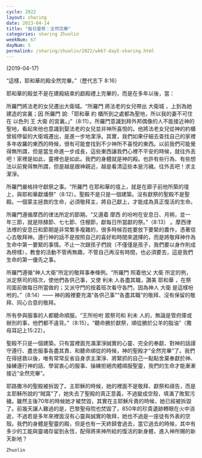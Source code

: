 ```yaml
---
cycle: 2022
layout: sharing
date: 2023-04-14
title: "每日靈修：全然完畢"
categories: sharing Zhuolin
weekNum: 67
dayNum: 5
permalink: /sharing/zhuolin/2022/wk67-day5-sharing.html
---
```

(2019-04-17)

“這樣，耶和華的殿全然完畢。”（歷代志下 8:16）

耶和華的殿並不是在建殿結束的獻殿禮上完畢的，而是在多年以後，當：

所羅門將法老的女兒遷出大衛城。“所羅門 將法老的女兒帶出 大衛城 ，上到為她建造的宮裏；因 所羅門 說:「耶和華 約 櫃所到之處都為聖地，所以我的妻不可住在 以色列 王 大衛 的宮裏。」”（8:11）。所羅門意識到拜外邦偶像的人不能接近神的聖地，看起來他也意識到娶法老的女兒並非神所喜悅的。他將法老女兒從神的約櫃曾經停留的大衛城遷出，是進一步地潔淨。其實，我們如果仔細去查找自己的家裡多年收羅的東西的時候，很有可能會找到不少神所不喜悅的東西。以前我們可能覺得無所謂，但是當生命進一步成長，這些東西讓我們心裡不平安的時候，就往外丟吧！家裡是如此，靈裡也是如此。我們的身體就是神的殿。也許有些行為、有些想法以前覺得無所謂，但是越是跟神親近，越是看清這些本是污穢。往外丟吧！求主潔淨。

所羅門嚴格持守獻祭之事。“所羅門 在耶和華的壇上，就是在廊子前他所築的壇上，與耶和華獻燔祭”（8:12）。聖殿不是只是一個建築。沒有獻祭的聖殿不是聖殿。一個蒙主拯救的生命，必須敬拜主，將自己獻上，才能成為真正復活的生命。 

所羅門遵循摩西的律法所定的節期。“又遵着 摩西 的吩咐在安息日、月朔，並一年三節，就是除酵節、七七節、住棚節，獻每日所當獻的祭。”（8:13） 。摩西律法裡的安息日和節期是非常繁多複雜的，很多時候百姓要放下要緊的農作，憑著信心去敬拜神。遵行神的話不是按照自己的喜好和時間來選擇的，而是將敬拜神作為生命中第一要緊的事情。不止一次跟孩子們說（不僅僅是孩子，我們要以身作則成為榜樣），教會的活動不管再無趣，不管自己再沒有時間，也必須要去，這是我們生命的第一優先之事。

所羅門遵循“神人大衛”所定的敬拜事奉條例。“所羅門 照着他父 大衛 所定的例，派定祭司的班次，使他們各供己事，又使 利未 人各盡其職，讚美 耶和華 ，在祭司面前做每日所當做的；又派守門的按着班次看守各門，因為神人 大衛 是這樣吩咐的。”（8:14）—— 神的殿裡要充滿“各供己事”“各盡其職”的敬拜、沒有保留的敬拜、同心合意的敬拜。

所有參與服事的人都聽命順服。“王所吩咐 眾祭司和 利未 人的，無論是管府庫或辦別的事，他們都不違背。”（8:15）。“聽命勝於獻祭，順從勝於公羊的脂油”（撒母耳記上15:22）。

聖殿不只是一個建築。只有當裡面充滿潔淨誠實的心靈、完全的奉獻、對神的話謹守遵行、盡忠服事各盡其責、和聽命順從的時候，神的聖殿才“全然完畢”了。我們在得拯救以後，唯有常常反省自身求主潔淨、將緊抓的自己一點點舍棄奉獻於神、操練遵行神的話、學習衷心的服事、操練拒絕肉體順服聖靈，我們的生命才能漸漸接近“全然完畢”。

耶路撒冷的聖殿被拆毀了。主耶穌的時候，她的裡面不是敬拜、獻祭和禱告，而是主耶穌所說的“賊窩”了，她失去了聖殿的真正意義，不過變成空殼，填滿了敗絮污穢。雖然主後70年的時候她才被焚毀，其實在主耶穌斥責的時候，她已經被拆毀了。前幾天讓人難過的是，巴黎聖母院也焚毀了，850年的珍貴遺跡轉眼在火中消逝，不過若是多年來裡面沒有心靈與誠實的敬拜，她也不過是一座徒有外表的空殼。我們的身體是聖靈的殿，但是也有一天終歸會過去，當它過去的時候，其中有多少的工能與靈魂存留到永恆，配得將來神所給的復活的新身體，進入神所賜的新天新地？

`Zhuolin`
